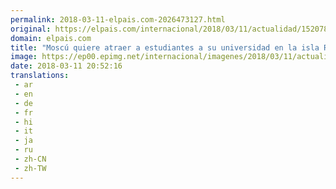```yaml
---
permalink: 2018-03-11-elpais.com-2026473127.html
original: https://elpais.com/internacional/2018/03/11/actualidad/1520788222_905536.html#?ref=rss&format=simple&link=link
domain: elpais.com
title: "Moscú quiere atraer a estudiantes a su universidad en la isla Russki"
image: https://ep00.epimg.net/internacional/imagenes/2018/03/11/actualidad/1520788222_905536_1520790387_rrss_normal.jpg
date: 2018-03-11 20:52:16
translations: 
 - ar
 - en
 - de
 - fr
 - hi
 - it
 - ja
 - ru
 - zh-CN
 - zh-TW
---
```


